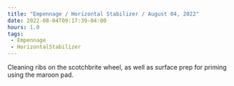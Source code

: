 ```yaml
---
title: "Empennage / Horizontal Stabilizer / August 04, 2022"
date: 2022-08-04T09:17:39-04:00
hours: 1.0
tags:
 - Empennage
 - HorizontalStabilizer
---
```


Cleaning ribs on the scotchbrite wheel, as well as surface prep for priming using the maroon pad.